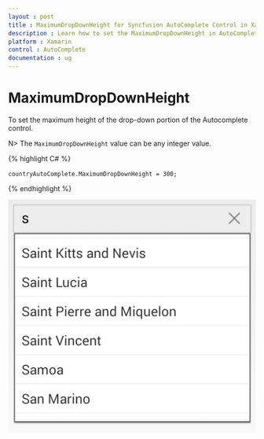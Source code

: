 ```yaml
---
layout : post
title : MaximumDropDownHeight for Syncfusion AutoComplete Control in Xamarin.Forms
description : Learn how to set the MaximumDropDownHeight in AutoComplete
platform : Xamarin
control : AutoComplete
documentation : ug
---
```


# MaximumDropDownHeight

To set the maximum height of the drop-down portion of the Autocomplete control. 

N> The `MaximumDropDownHeight` value can be any integer value.	

{% highlight C# %}
	
	countryAutoComplete.MaximumDropDownHeight = 300;
	 
{% endhighlight %}
 
![](images/maximumdropdownheight.png)
